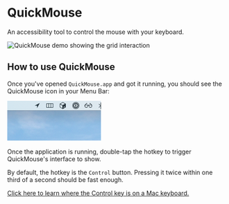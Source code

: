 # QuickMouse

An accessibility tool to control the mouse with your keyboard.

<img src="./quickmouse-demo.gif" alt="QuickMouse demo showing the grid interaction" />

## How to use QuickMouse

Once you've opened `QuickMouse.app` and got it running, you should see the QuickMouse icon in your Menu Bar:

<img src="./menubar-icon-demo.png" alt="QuickMouse's Menu Bar icon in Mac OS. It looks like a grid with three columns, split left, middle and right" />

Once the application is running, double-tap the hotkey to trigger QuickMouse's interface to show.

By default, the hotkey is the `Control` button. Pressing it twice within one third of a second should be fast enough.

[Click here to learn where the Control key is on a Mac keyboard.](https://www.quora.com/Where-is-the-control-key-on-a-Mac/answer/Trevor-Zylstra-1)

